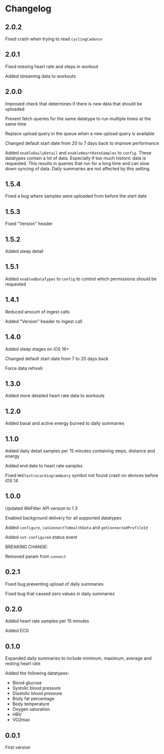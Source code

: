 # Changelog

## 2.0.2

Fixed crash when trying to read `cyclingCadence`

## 2.0.1

Fixed missing heart rate and steps in workout

Added streaming data to workouts

## 2.0.0

Improved check that determines if there is new data that should be uploaded

Prevent fetch queries for the same datatype to run multiple times at the same time

Replace upload query in the queue when a new upload query is available

Changed default start date from 20 to 7 days back to improve performance

Added `enableDailyDetail` and `enableHeartRateSamples` to `config`. These datatypes contain a lot of data. Especially if too much historic data is requested. This results in queries that run for a long time and can slow down syncing of data. Daily summaries are not affected by this setting.

## 1.5.4

Fixed a bug where samples were uploaded from before the start date

## 1.5.3

Fixed "Version" header

## 1.5.2

Added sleep detail

## 1.5.1

Added `enabledDataTypes` to `config` to control which permissions should be requested

## 1.4.1

Reduced amount of ingest calls

Added "Version" header to ingest call

## 1.4.0

Added sleep stages on iOS 16+

Changed default start date from 7 to 20 days back

Force data refresh

## 1.3.0

Added more detailed heart rate data to workouts

## 1.2.0

Added basal and active energy burned to daily summaries

## 1.1.0

Added daily detail samples per 15 minutes containing steps, distance and energy

Added end date to heart rate samples

Fixed `HKElectrocardiogramQuery` symbol not found crash on devices before iOS 14

## 1.0.0

Updated WeFitter API version to 1.3

Enabled background delivery for all supported datatypes

Added `configure`, `canConnectToHealthData` and `getConnectedProfileId`

Added `not-configured` status event

BREAKING CHANGE:

Removed param from `connect`

## 0.2.1

Fixed bug preventing upload of daily summaries

Fixed bug that caused zero values in daily summaries

## 0.2.0

Added heart rate samples per 15 minutes

Added ECG

## 0.1.0

Expanded daily summaries to include minimum, maximum, average and resting heart rate

Added the following datatypes:

- Blood glucose
- Systolic blood pressure
- Diastolic blood pressure
- Body fat percentage
- Body temperature
- Oxygen saturation
- HRV
- VO2max

## 0.0.1

First version
